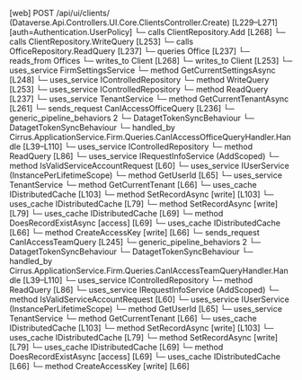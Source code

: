 [web] POST /api/ui/clients/  (Dataverse.Api.Controllers.UI.Core.ClientsController.Create)  [L229–L271] [auth=Authentication.UserPolicy]
  └─ calls ClientRepository.Add [L268]
  └─ calls ClientRepository.WriteQuery [L253]
  └─ calls OfficeRepository.ReadQuery [L237]
  └─ queries Office [L237]
    └─ reads_from Offices
  └─ writes_to Client [L268]
  └─ writes_to Client [L253]
  └─ uses_service FirmSettingsService
    └─ method GetCurrentSettingsAsync [L248]
  └─ uses_service IControlledRepository<Client>
    └─ method WriteQuery [L253]
  └─ uses_service IControlledRepository<Office>
    └─ method ReadQuery [L237]
  └─ uses_service TenantService
    └─ method GetCurrentTenantAsync [L261]
  └─ sends_request CanIAccessOfficeQuery [L236]
    └─ generic_pipeline_behaviors 2
      └─ DatagetTokenSyncBehaviour
      └─ DatagetTokenSyncBehaviour
    └─ handled_by Cirrus.ApplicationService.Firm.Queries.CanIAccessOfficeQueryHandler.Handle [L39–L110]
      └─ uses_service IControlledRepository<OfficeUser>
        └─ method ReadQuery [L86]
      └─ uses_service IRequestInfoService (AddScoped)
        └─ method IsValidServiceAccountRequest [L60]
      └─ uses_service IUserService (InstancePerLifetimeScope)
        └─ method GetUserId [L65]
      └─ uses_service TenantService
        └─ method GetCurrentTenant [L66]
      └─ uses_cache IDistributedCache [L103]
        └─ method SetRecordAsync [write] [L103]
      └─ uses_cache IDistributedCache [L79]
        └─ method SetRecordAsync [write] [L79]
      └─ uses_cache IDistributedCache [L69]
        └─ method DoesRecordExistAsync [access] [L69]
      └─ uses_cache IDistributedCache [L66]
        └─ method CreateAccessKey [write] [L66]
  └─ sends_request CanIAccessTeamQuery [L245]
    └─ generic_pipeline_behaviors 2
      └─ DatagetTokenSyncBehaviour
      └─ DatagetTokenSyncBehaviour
    └─ handled_by Cirrus.ApplicationService.Firm.Queries.CanIAccessTeamQueryHandler.Handle [L39–L110]
      └─ uses_service IControlledRepository<TeamUser>
        └─ method ReadQuery [L86]
      └─ uses_service IRequestInfoService (AddScoped)
        └─ method IsValidServiceAccountRequest [L60]
      └─ uses_service IUserService (InstancePerLifetimeScope)
        └─ method GetUserId [L65]
      └─ uses_service TenantService
        └─ method GetCurrentTenant [L66]
      └─ uses_cache IDistributedCache [L103]
        └─ method SetRecordAsync [write] [L103]
      └─ uses_cache IDistributedCache [L79]
        └─ method SetRecordAsync [write] [L79]
      └─ uses_cache IDistributedCache [L69]
        └─ method DoesRecordExistAsync [access] [L69]
      └─ uses_cache IDistributedCache [L66]
        └─ method CreateAccessKey [write] [L66]

